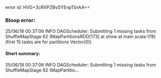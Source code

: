 error id: HVG+3cRXPZBvSYEnpTbrAA==
### Bloop error:

25/06/18 00:37:06 INFO DAGScheduler: Submitting 1 missing tasks from ShuffleMapStage 62 (MapPartitionsRDD[173] at show at main.scala:178) (first 15 tasks are for partitions Vector(0))
#### Short summary: 

25/06/18 00:37:06 INFO DAGScheduler: Submitting 1 missing tasks from ShuffleMapStage 62 (MapPartitio...